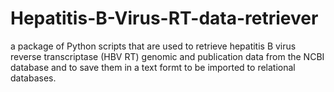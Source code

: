# Hepatitis-B-Virus-RT-data-retriever
a package of Python scripts that are used to retrieve hepatitis B virus reverse transcriptase (HBV RT) genomic and publication data from the NCBI database and to save them in a text formt to be imported to relational databases.
